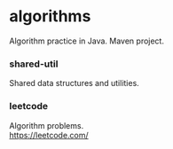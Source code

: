 # algorithms

Algorithm practice in Java.
Maven project.

### shared-util
Shared data structures and utilities.

### leetcode
Algorithm problems.  
https://leetcode.com/
